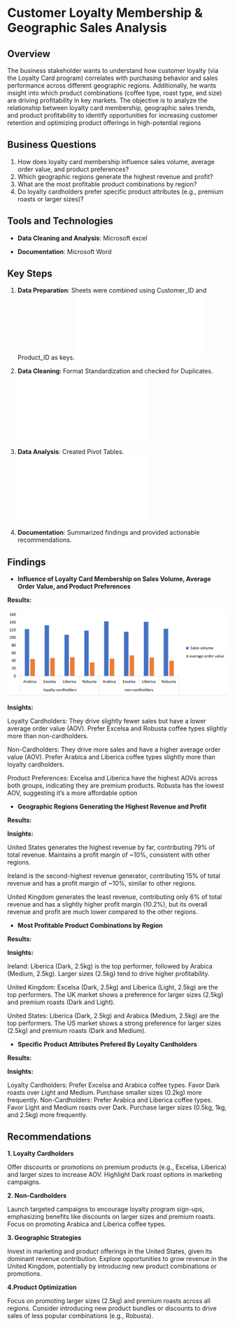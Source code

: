 # Customer Loyalty Membership & Geographic Sales Analysis

## Overview
The business stakeholder wants to understand how customer loyalty (via the Loyalty Card program) correlates with purchasing behavior and sales performance across different geographic regions. Additionally, he wants insight into which product combinations (coffee type, roast type, and size) are driving profitability in key markets.
The objective is to analyze the relationship between loyalty card membership, geographic sales trends, and product profitability to identify opportunities for increasing customer retention and optimizing product offerings in high-potential regions

## Business Questions
1.	How does loyalty card membership influence sales volume, average order value, and product preferences?
2.	Which geographic regions generate the highest revenue and profit?
3.	What are the most profitable product combinations by region?
4.	Do loyalty cardholders prefer specific product attributes (e.g., premium roasts or larger sizes)?

## Tools and Technologies
- **Data Cleaning and Analysis**: Microsoft excel

- **Documentation**: Microsoft Word

## Key Steps
1. **Data Preparation**: Sheets were combined using Customer_ID and Product_ID as keys.![click here for more details...](scripts/data_preparation/README.md)
1. **Data Cleaning**: Format Standardization and checked for Duplicates.![click here for more details...](scripts/data_cleaning/README.md)
2. **Data Analysis**: Created Pivot Tables.![click here for more details...](scripts/data_analysis/README.md)

3. **Documentation**: Summarized findings and provided actionable recommendations.

## Findings
- **Influence of Loyalty Card Membership on Sales Volume, Average Order Value, and Product Preferences**

**Results:**

![image alt](https://github.com/KelvinOwusu07/Data-Analyst-Portfolio/blob/ec734c51ee4a3a6796fb6d00607af560f1cf35a1/Coffee_shop_sales_analysis/visuals/Customer%20Loyalty%20%26%20Geographic%20Sales%20Analysis%20-%20Word%2007_04_2025%202_59_04%20pm.png)


**Insights:**

Loyalty Cardholders:
They drive slightly fewer sales but have a lower average order value (AOV). Prefer Excelsa and Robusta coffee types slightly more than non-cardholders.

Non-Cardholders:
They drive more sales and have a higher average order value (AOV). Prefer Arabica and Liberica coffee types slightly more than loyalty cardholders.

Product Preferences:
Excelsa and Liberica have the highest AOVs across both groups, indicating they are premium products. Robusta has the lowest AOV, suggesting it’s a more affordable option


- **Geographic Regions Generating the Highest Revenue and Profit**

**Results:**



**Insights:**

United States generates the highest revenue by far, contributing 79% of total revenue. Maintains a profit margin of ~10%, consistent with other regions.

Ireland is the second-highest revenue generator, contributing 15% of total revenue and has a profit margin of ~10%, similar to other regions.

United Kingdom generates the least revenue, contributing only 6% of total revenue and has a slightly higher profit margin (10.2%), but its overall revenue and profit are much lower compared to the other regions.


- **Most Profitable Product Combinations by Region**

**Results:**




**Insights:**

Ireland:
Liberica (Dark, 2.5kg) is the top performer, followed by Arabica (Medium, 2.5kg). Larger sizes (2.5kg) tend to drive higher profitability.

United Kingdom:
Excelsa (Dark, 2.5kg) and Liberica (Light, 2.5kg) are the top performers. The UK market shows a preference for larger sizes (2.5kg) and premium roasts (Dark and Light).

United States:
Liberica (Dark, 2.5kg) and Arabica (Medium, 2.5kg) are the top performers. The US market shows a strong preference for larger sizes (2.5kg) and premium roasts (Dark and Medium).


- **Specific Product Attributes Prefered By Loyalty Cardholders**

**Results:**




**Insights:**

Loyalty Cardholders:
Prefer Excelsa and Arabica coffee types. Favor Dark roasts over Light and Medium. Purchase smaller sizes (0.2kg) more frequently.
Non-Cardholders:
Prefer Arabica and Liberica coffee types. Favor Light and Medium roasts over Dark. Purchase larger sizes (0.5kg, 1kg, and 2.5kg) more frequently.
  

## Recommendations 
**1. Loyalty Cardholders**

Offer discounts or promotions on premium products (e.g., Excelsa, Liberica) and larger sizes to increase AOV. Highlight Dark roast options in marketing campaigns.

**2. Non-Cardholders**

Launch targeted campaigns to encourage loyalty program sign-ups, emphasizing benefits like discounts on larger sizes and premium roasts. Focus on promoting Arabica and Liberica coffee types.

**3. Geographic Strategies**

Invest in marketing and product offerings in the United States, given its dominant revenue contribution. Explore opportunities to grow revenue in the United Kingdom, potentially by introducing new product combinations or promotions.

**4.Product Optimization**

Focus on promoting larger sizes (2.5kg) and premium roasts across all regions. Consider introducing new product bundles or discounts to drive sales of less popular combinations (e.g., Robusta).
